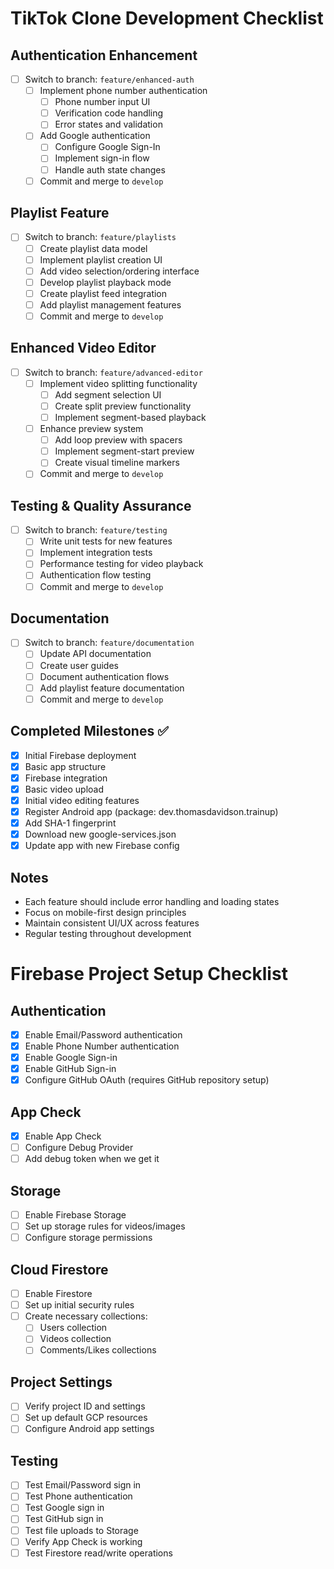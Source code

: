 # TikTok Clone Development Checklist

## Authentication Enhancement
- [ ] Switch to branch: `feature/enhanced-auth`
  - [ ] Implement phone number authentication
    - [ ] Phone number input UI
    - [ ] Verification code handling
    - [ ] Error states and validation
  - [ ] Add Google authentication
    - [ ] Configure Google Sign-In
    - [ ] Implement sign-in flow
    - [ ] Handle auth state changes
  - [ ] Commit and merge to `develop`

## Playlist Feature
- [ ] Switch to branch: `feature/playlists`
  - [ ] Create playlist data model
  - [ ] Implement playlist creation UI
  - [ ] Add video selection/ordering interface
  - [ ] Develop playlist playback mode
  - [ ] Create playlist feed integration
  - [ ] Add playlist management features
  - [ ] Commit and merge to `develop`

## Enhanced Video Editor
- [ ] Switch to branch: `feature/advanced-editor`
  - [ ] Implement video splitting functionality
    - [ ] Add segment selection UI
    - [ ] Create split preview functionality
    - [ ] Implement segment-based playback
  - [ ] Enhance preview system
    - [ ] Add loop preview with spacers
    - [ ] Implement segment-start preview
    - [ ] Create visual timeline markers
  - [ ] Commit and merge to `develop`

## Testing & Quality Assurance
- [ ] Switch to branch: `feature/testing`
  - [ ] Write unit tests for new features
  - [ ] Implement integration tests
  - [ ] Performance testing for video playback
  - [ ] Authentication flow testing
  - [ ] Commit and merge to `develop`

## Documentation
- [ ] Switch to branch: `feature/documentation`
  - [ ] Update API documentation
  - [ ] Create user guides
  - [ ] Document authentication flows
  - [ ] Add playlist feature documentation
  - [ ] Commit and merge to `develop`

## Completed Milestones ✅
- [x] Initial Firebase deployment
- [x] Basic app structure
- [x] Firebase integration
- [x] Basic video upload
- [x] Initial video editing features
- [x] Register Android app (package: dev.thomasdavidson.trainup)
- [x] Add SHA-1 fingerprint
- [x] Download new google-services.json
- [x] Update app with new Firebase config

## Notes
- Each feature should include error handling and loading states
- Focus on mobile-first design principles
- Maintain consistent UI/UX across features
- Regular testing throughout development

# Firebase Project Setup Checklist

## Authentication
- [x] Enable Email/Password authentication
- [x] Enable Phone Number authentication
- [x] Enable Google Sign-in
- [x] Enable GitHub Sign-in
- [x] Configure GitHub OAuth (requires GitHub repository setup)

## App Check
- [x] Enable App Check
- [ ] Configure Debug Provider
- [ ] Add debug token when we get it

## Storage
- [ ] Enable Firebase Storage
- [ ] Set up storage rules for videos/images
- [ ] Configure storage permissions

## Cloud Firestore
- [ ] Enable Firestore
- [ ] Set up initial security rules
- [ ] Create necessary collections:
  - [ ] Users collection
  - [ ] Videos collection
  - [ ] Comments/Likes collections

## Project Settings
- [ ] Verify project ID and settings
- [ ] Set up default GCP resources
- [ ] Configure Android app settings

## Testing
- [ ] Test Email/Password sign in
- [ ] Test Phone authentication
- [ ] Test Google sign in
- [ ] Test GitHub sign in
- [ ] Test file uploads to Storage
- [ ] Verify App Check is working
- [ ] Test Firestore read/write operations 